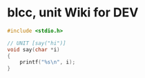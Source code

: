 # blcc, unit Wiki for DEV

```c
#include <stdio.h>

// UNIT [say("hi")]
void say(char *i)
{
	printf("%s\n", i);
}
```

